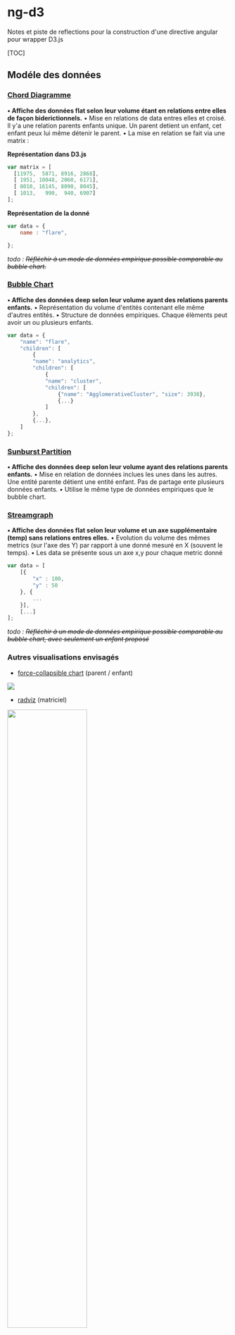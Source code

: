 ng-d3
=====


Notes et piste de reflections pour la construction d'une directive angular pour wrapper D3.js

[TOC]


## Modéle des données
### [Chord Diagramme](http://bl.ocks.org/mbostock/4062006)
**• Affiche des données flat selon leur volume étant en relations entre elles de façon biderictionnels.**
• Mise en relations de data entres elles et croisé. Il y'a une relation parents enfants unique. Un parent detient un enfant, cet enfant peux lui même détenir le parent.
• La mise en relation se fait via une matrix :

**Représentation dans D3.js**

```javascript
var matrix = [
  [11975,  5871, 8916, 2868],
  [ 1951, 10048, 2060, 6171],
  [ 8010, 16145, 8090, 8045],
  [ 1013,   990,  940, 6907]
];
```

**Représentation de la donné**

```javascript
var data = {
    name : "flare",

};
```
*todo : <s>Réfléchir à un mode de données empirique possible comparable au bubble chart.</s>*

### [Bubble Chart](http://bl.ocks.org/mbostock/4063269)
**• Affiche des données deep selon leur volume ayant des relations parents enfants.**
• Représentation du volume d'entités contenant elle même d'autres entités.
• Structure de données empiriques. Chaque élèments peut avoir un ou plusieurs enfants.

```javascript
var data = {
    "name": "flare",
    "children": [
        {
        "name": "analytics",
        "children": [
            {
            "name": "cluster",
            "children": [
                {"name": "AgglomerativeCluster", "size": 3938},
                {...}
            ]
        },
        {...},
    ]
};
```

### [Sunburst Partition](http://bl.ocks.org/mbostock/4063423)
**• Affiche des données deep selon leur volume ayant des relations parents enfants.**
• Mise en relation de données inclues les unes dans les autres. Une entité parente détient une entité enfant. Pas de partage ente plusieurs données enfants.
• Utilise le même type de données empiriques que le bubble chart.

### [Streamgraph](http://bl.ocks.org/mbostock/4060954)
**• Affiche des données flat selon leur volume et un axe supplémentaire (temp) sans relations entres elles.**
• Evolution du volume des mêmes metrics (sur l'axe des Y) par rapport à une donné mesuré en X (souvent le temps).
• Les data se présente sous un axe x,y pour chaque metric donné

```javascript
var data = [
    [{
        "x" : 100,
        "y" : 50
    }, {
        ...
    }],
    [...]
];
```

*todo : <s>Réfléchir à un mode de données empirique possible comparable au bubble chart, avec seulement un enfant proposé</s>*

### Autres visualisations envisagés
- [force-collapsible chart](http://mbostock.github.io/d3/talk/20111116/force-collapsible.html) (parent / enfant)

<img src="http://4.bp.blogspot.com/-xUqRyt88dDs/UT9meyW00jI/AAAAAAAAAIo/7wZ09JZv-y0/s1600/force03.png">

- [radviz](https://github.com/biovisualize/radviz) (matriciel)

<img src="https://raw.githubusercontent.com/biovisualize/radviz/master/img/radviz.jpg" style="width:60%;">


## features
### All charts

*Options :*

* Width / Height (responsive)
* Légende
* Hover metrics
 * show data
 * show metric name

### Chord diagram
* Tableau permettant d'afficher les donées de façon plus précise

### Surbunst / Bubble
* Parents menant à un enfant au hover

```javascript
var options = {
    legende : true,
    hover   : {
        template : 'show_data_metric'
    },
    chord : {
        table : true
    },
    sunburst : {
        legend : {
            deep : true
        }
    }
};
```

## Pistes de réfléctions
- Ne pas s'appuyer sur une modèle de données unique mais adapter le bon chart selon le modèle de données reçu.
- Ne pas essayer de faire le café en faisant un modèle de donnée qui s'adaptera à tout les charts : chaque chart existe pour représenter un modèle différent !
- Séparer les charts en type de format de données et ce qu'ils peuvent représenter : un **chord** mettra en exergue des relations communes entres plusieurs entitées alors qu'un **bubble** ou un **sunburst** mette en avant des relations parents / enfants et leurs repartions par volume.
- **Modèles de données :**
 - Modèle de relations parents enfants (inscrites dans un scope global)
 - Modèle de relations matrixiel
 - Modèle de relations basés sur un axe x (progression) y (volume)

## Ressources
- [article] [bocoup](https://bocoup.com/weblog/reusability-with-d3) : Exploring Reusability with D3.js
- [article] [Mike Bostock](https://bost.ocks.org/mike/chart/) : Towards Reusable Charts
- [library] [misoproject](http://misoproject.com/d3-chart/tutorials/definechart) : Librairie permettant de faire des charts réutilisables
